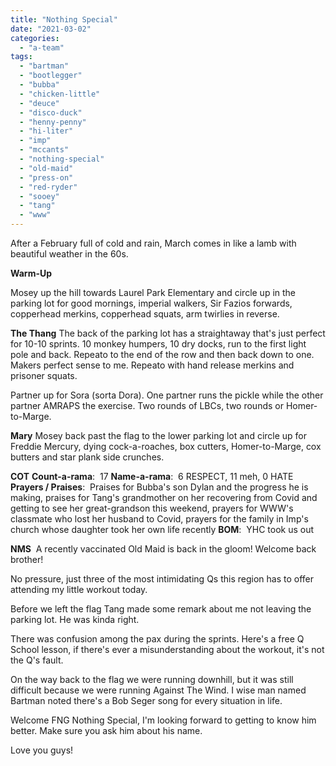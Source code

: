 ```yaml
---
title: "Nothing Special"
date: "2021-03-02"
categories: 
  - "a-team"
tags: 
  - "bartman"
  - "bootlegger"
  - "bubba"
  - "chicken-little"
  - "deuce"
  - "disco-duck"
  - "henny-penny"
  - "hi-liter"
  - "imp"
  - "mccants"
  - "nothing-special"
  - "old-maid"
  - "press-on"
  - "red-ryder"
  - "sooey"
  - "tang"
  - "www"
---
```


After a February full of cold and rain, March comes in like a lamb with beautiful weather in the 60s.

**Warm-Up**

Mosey up the hill towards Laurel Park Elementary and circle up in the parking lot for good mornings, imperial walkers, Sir Fazios forwards, copperhead merkins, copperhead squats, arm twirlies in reverse.

**The Thang** The back of the parking lot has a straightaway that's just perfect for 10-10 sprints. 10 monkey humpers, 10 dry docks, run to the first light pole and back. Repeato to the end of the row and then back down to one. Makers perfect sense to me. Repeato with hand release merkins and prisoner squats.

Partner up for Sora (sorta Dora). One partner runs the pickle while the other partner AMRAPS the exercise. Two rounds of LBCs, two rounds or Homer-to-Marge.

**Mary** Mosey back past the flag to the lower parking lot and circle up for Freddie Mercury, dying cock-a-roaches, box cutters, Homer-to-Marge, cox butters and star plank side crunches.

**COT** **Count-a-rama**:  17 **Name-a-rama**:  6 RESPECT, 11 meh, 0 HATE **Prayers / Praises**:  Praises for Bubba's son Dylan and the progress he is making, praises for Tang's grandmother on her recovering from Covid and getting to see her great-grandson this weekend, prayers for WWW's classmate who lost her husband to Covid, prayers for the family in Imp's church whose daughter took her own life recently **BOM**:  YHC took us out

**NMS**  A recently vaccinated Old Maid is back in the gloom! Welcome back brother!

No pressure, just three of the most intimidating Qs this region has to offer attending my little workout today.

Before we left the flag Tang made some remark about me not leaving the parking lot. He was kinda right.

There was confusion among the pax during the sprints. Here's a free Q School lesson, if there's ever a misunderstanding about the workout, it's not the Q's fault.

On the way back to the flag we were running downhill, but it was still difficult because we were running Against The Wind. I wise man named Bartman noted there's a Bob Seger song for every situation in life.

Welcome FNG Nothing Special, I'm looking forward to getting to know him better. Make sure you ask him about his name.

Love you guys!
